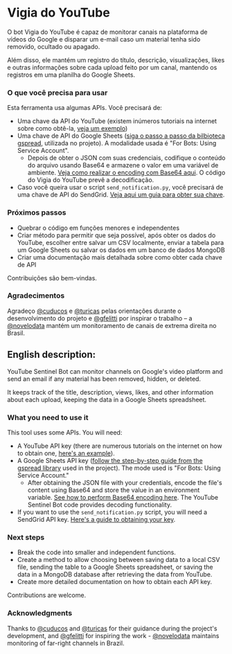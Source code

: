 # Vigia do YouTube

O bot Vigia do YouTube é capaz de monitorar canais na plataforma de vídeos do Google e disparar um e-mail caso um material tenha sido removido, ocultado ou apagado. 

Além disso, ele mantém um registro do título, descrição, visualizações, likes e outras informações sobre cada upload feito por um canal, mantendo os registros em uma planilha do Google Sheets.

### O que você precisa para usar
Esta ferramenta usa algumas APIs. Você precisará de:
- Uma chave da API do YouTube (existem inúmeros tutoriais na internet sobre como obtê-la, [veja um exemplo](https://medium.com/swlh/how-to-get-youtubes-api-key-7c28b59b1154))
- Uma chave de API do Google Sheets ([siga o passo a passo da bilbioteca gspread](https://docs.gspread.org/en/latest/oauth2.html#enable-api-access), utilizada no projeto). A modalidade usada é "For Bots: Using Service Account".
    - Depois de obter o JSON com suas credenciais, codifique o conteúdo do arquivo usando Base64 e armazene o valor em uma variável de ambiente. [Veja como realizar o encoding com Base64 aqui](https://www.geeksforgeeks.org/encoding-and-decoding-base64-strings-in-python/). O código do Vigia do YouTube prevê a decodificação.
- Caso você queira usar o script `send_notification.py`, você precisará de uma chave de API do SendGrid. [Veja aqui um guia para obter sua chave](https://docs.sendgrid.com/for-developers/sending-email/api-getting-started).

### Próximos passos
- Quebrar o código em funções menores e independentes
- Criar método para permitir que seja possível, após obter os dados do YouTube, escolher entre salvar um CSV localmente, enviar a tabela para um Google Sheets ou salvar os dados em um banco de dados MongoDB
- Criar uma documentação mais detalhada sobre como obter cada chave de API

Contribuições são bem-vindas.

### Agradecimentos

Agradeço [@cuducos](https://github.com/cuducos) e [@turicas](https://github.com/turicas) pelas orientações durante o desenvolvimento do projeto e [@gfelitti](https://github.com/gfelitti) por inspirar o trabalho – a [@novelodata](https://github.com/novelo-io) mantém um monitoramento de canais de extrema direita no Brasil.

## English description:

YouTube Sentinel Bot can monitor channels on Google's video platform and send an email if any material has been removed, hidden, or deleted.

It keeps track of the title, description, views, likes, and other information about each upload, keeping the data in a Google Sheets spreadsheet.

### What you need to use it
This tool uses some APIs. You will need:
- A YouTube API key (there are numerous tutorials on the internet on how to obtain one, [here's an example](https://medium.com/swlh/how-to-get-youtubes-api-key-7c28b59b1154)).
- A Google Sheets API key ([follow the step-by-step guide from the gspread library](https://docs.gspread.org/en/latest/oauth2.html#enable-api-access) used in the project). The mode used is "For Bots: Using Service Account."
    - After obtaining the JSON file with your credentials, encode the file's content using Base64 and store the value in an environment variable. [See how to perform Base64 encoding here](https://www.geeksforgeeks.org/encoding-and-decoding-base64-strings-in-python/). The YouTube Sentinel Bot code provides decoding functionality.
- If you want to use the `send_notification.py` script, you will need a SendGrid API key. [Here's a guide to obtaining your key](https://docs.sendgrid.com/for-developers/sending-email/api-getting-started).

### Next steps
- Break the code into smaller and independent functions.
- Create a method to allow choosing between saving data to a local CSV file, sending the table to a Google Sheets spreadsheet, or saving the data in a MongoDB database after retrieving the data from YouTube.
- Create more detailed documentation on how to obtain each API key.

Contributions are welcome.

### Acknowledgments

Thanks to [@cuducos](https://github.com/cuducos) and [@turicas](https://github.com/turicas) for their guidance during the project's development, and [@gfelitti](https://github.com/gfelitti) for inspiring the work - [@novelodata](https://github.com/novelo-io) maintains monitoring of far-right channels in Brazil.